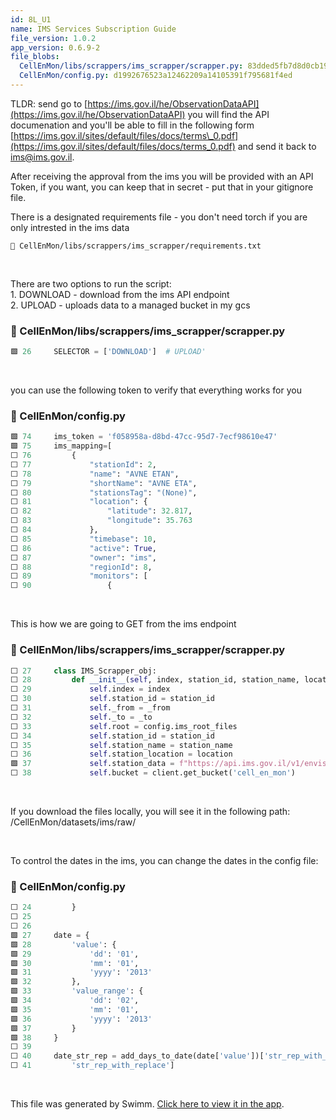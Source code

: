 ```yaml
---
id: 8L_U1
name: IMS Services Subscription Guide
file_version: 1.0.2
app_version: 0.6.9-2
file_blobs:
  CellEnMon/libs/scrappers/ims_scrapper/scrapper.py: 83dded5fb7d8d0cb197d7dd3139fbea07684ec09
  CellEnMon/config.py: d1992676523a12462209a14105391f795681f4ed
---
```


TLDR: send go to [https://ims.gov.il/he/ObservationDataAPI](https://ims.gov.il/he/ObservationDataAPI) you will find the API documenation and you'll be able to fill in the following form [https://ims.gov.il/sites/default/files/docs/terms\_0.pdf](https://ims.gov.il/sites/default/files/docs/terms_0.pdf) and send it back to [&#105;&#109;&#115;&#64;&#x69;&#109;&#115;&#x2e;&#103;&#x6f;&#118;&#x2e;&#x69;&#x6c;](mailto:ims@ims.gov.il).

After receiving the approval from the ims you will be provided with an API Token, if you want, you can keep that in secret - put that in your gitignore file.

There is a designated requirements file - you don't need torch if you are only intrested in the ims data

`📄 CellEnMon/libs/scrappers/ims_scrapper/requirements.txt`

<br/>

There are two options to run the script:  
1\. DOWNLOAD - download from the ims API endpoint  
2\. UPLOAD - uploads data to a managed bucket in my gcs
<!-- NOTE-swimm-snippet: the lines below link your snippet to Swimm -->
### 📄 CellEnMon/libs/scrappers/ims_scrapper/scrapper.py
```python
🟩 26     SELECTOR = ['DOWNLOAD']  # UPLOAD'
```

<br/>

you can use the following token to verify that everything works for you
<!-- NOTE-swimm-snippet: the lines below link your snippet to Swimm -->
### 📄 CellEnMon/config.py
```python
🟩 74     ims_token = 'f058958a-d8bd-47cc-95d7-7ecf98610e47'
🟩 75     ims_mapping=[
⬜ 76         {
⬜ 77             "stationId": 2,
⬜ 78             "name": "AVNE ETAN",
⬜ 79             "shortName": "AVNE ETA",
⬜ 80             "stationsTag": "(None)",
⬜ 81             "location": {
⬜ 82                 "latitude": 32.817,
⬜ 83                 "longitude": 35.763
⬜ 84             },
⬜ 85             "timebase": 10,
⬜ 86             "active": True,
⬜ 87             "owner": "ims",
⬜ 88             "regionId": 8,
⬜ 89             "monitors": [
⬜ 90                 {
```

<br/>

This is how we are going to GET from the ims endpoint
<!-- NOTE-swimm-snippet: the lines below link your snippet to Swimm -->
### 📄 CellEnMon/libs/scrappers/ims_scrapper/scrapper.py
```python
⬜ 27     class IMS_Scrapper_obj:
⬜ 28         def __init__(self, index, station_id, station_name, location, _from, _to):
⬜ 29             self.index = index
⬜ 30             self.station_id = station_id
⬜ 31             self._from = _from
⬜ 32             self._to = _to
⬜ 33             self.root = config.ims_root_files
⬜ 34             self.station_id = station_id
⬜ 35             self.station_name = station_name
⬜ 36             self.station_location = location
🟩 37             self.station_data = f"https://api.ims.gov.il/v1/envista/stations/{station_id}/data/?from={_from}&to={_to}"
⬜ 38             self.bucket = client.get_bucket('cell_en_mon')
```

<br/>

If you download the files locally, you will see it in the following path: /CellEnMon/datasets/ims/raw/

<br/>

To control the dates in the ims, you can change the dates in the config file:
<!-- NOTE-swimm-snippet: the lines below link your snippet to Swimm -->
### 📄 CellEnMon/config.py
```python
⬜ 24         }
⬜ 25     
⬜ 26     
🟩 27     date = {
🟩 28         'value': {
🟩 29             'dd': '01',
🟩 30             'mm': '01',
🟩 31             'yyyy': '2013'
🟩 32         },
🟩 33         'value_range': {
🟩 34             'dd': '02',
🟩 35             'mm': '01',
🟩 36             'yyyy': '2013'
🟩 37         }
🟩 38     }
⬜ 39     
⬜ 40     date_str_rep = add_days_to_date(date['value'])['str_rep_with_replace'] + '_' + add_days_to_date(date['value_range'])[
⬜ 41         'str_rep_with_replace']
```

<br/>

This file was generated by Swimm. [Click here to view it in the app](https://app.swimm.io/repos/Z2l0aHViJTNBJTNBQ2VsbEVuTW9uLVJlc2VhcmNoJTNBJTNBc2FnaXRpbWluc2t5/docs/8L_U1).